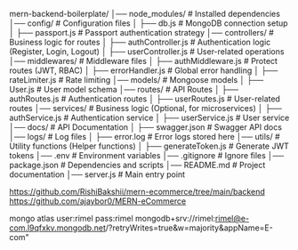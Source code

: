 mern-backend-boilerplate/
│── node_modules/ # Installed dependencies
│── config/ # Configuration files
│ ├── db.js # MongoDB connection setup
│ ├── passport.js # Passport authentication strategy
│── controllers/ # Business logic for routes
│ ├── authController.js # Authentication logic (Register, Login, Logout)
│ ├── userController.js # User-related operations
│── middlewares/ # Middleware files
│ ├── authMiddleware.js # Protect routes (JWT, RBAC)
│ ├── errorHandler.js # Global error handling
│ ├── rateLimiter.js # Rate limiting
│── models/ # Mongoose models
│ ├── User.js # User model schema
│── routes/ # API Routes
│ ├── authRoutes.js # Authentication routes
│ ├── userRoutes.js # User-related routes
│── services/ # Business logic (Optional, for microservices)
│ ├── authService.js # Authentication service
│ ├── userService.js # User service
│── docs/ # API Documentation
│ ├── swagger.json # Swagger API docs
│── logs/ # Log files
│ ├── error.log # Error logs stored here
│── utils/ # Utility functions (Helper functions)
│ ├── generateToken.js # Generate JWT tokens
│── .env # Environment variables
│── .gitignore # Ignore files
│── package.json # Dependencies and scripts
│── README.md # Project documentation
│── server.js # Main entry point

https://github.com/RishiBakshii/mern-ecommerce/tree/main/backend
https://github.com/ajaybor0/MERN-eCommerce

mongo atlas
user:rimel
pass:rimel
mongodb+srv://rimel:rimel@e-com.l9qfxkv.mongodb.net/?retryWrites=true&w=majority&appName=E-com"
